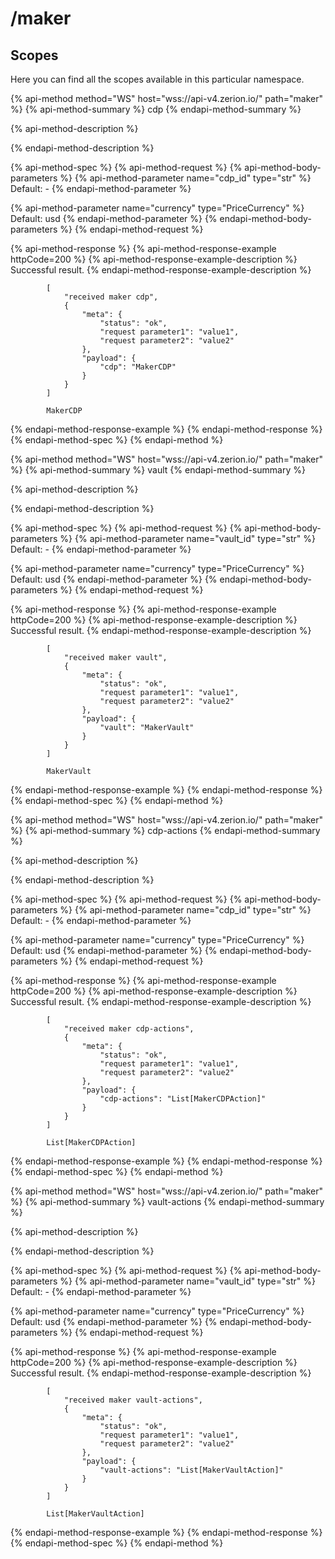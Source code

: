 # /maker

## Scopes

Here you can find all the scopes available in this particular namespace.

{% api-method method="WS" host="wss://api-v4.zerion.io/" path="maker" %}
{% api-method-summary %}
cdp
{% endapi-method-summary %}

{% api-method-description %}

{% endapi-method-description %}

{% api-method-spec %}
{% api-method-request %}
{% api-method-body-parameters %}
{% api-method-parameter name="cdp\_id" type="str" %}
Default: -
{% endapi-method-parameter %}

{% api-method-parameter name="currency" type="PriceCurrency" %}
Default: usd
{% endapi-method-parameter %}
{% endapi-method-body-parameters %}
{% endapi-method-request %}

{% api-method-response %}
{% api-method-response-example httpCode=200 %}
{% api-method-response-example-description %}
Successful result.
{% endapi-method-response-example-description %}

```text
        [
            "received maker cdp",
            {
                "meta": {
                    "status": "ok",
                    "request parameter1": "value1",
                    "request parameter2": "value2"
                },
                "payload": {
                    "cdp": "MakerCDP"
                }
            }
        ]

        MakerCDP
```
{% endapi-method-response-example %}
{% endapi-method-response %}
{% endapi-method-spec %}
{% endapi-method %}

{% api-method method="WS" host="wss://api-v4.zerion.io/" path="maker" %}
{% api-method-summary %}
vault
{% endapi-method-summary %}

{% api-method-description %}

{% endapi-method-description %}

{% api-method-spec %}
{% api-method-request %}
{% api-method-body-parameters %}
{% api-method-parameter name="vault\_id" type="str" %}
Default: -
{% endapi-method-parameter %}

{% api-method-parameter name="currency" type="PriceCurrency" %}
Default: usd
{% endapi-method-parameter %}
{% endapi-method-body-parameters %}
{% endapi-method-request %}

{% api-method-response %}
{% api-method-response-example httpCode=200 %}
{% api-method-response-example-description %}
Successful result.
{% endapi-method-response-example-description %}

```text
        [
            "received maker vault",
            {
                "meta": {
                    "status": "ok",
                    "request parameter1": "value1",
                    "request parameter2": "value2"
                },
                "payload": {
                    "vault": "MakerVault"
                }
            }
        ]

        MakerVault
```
{% endapi-method-response-example %}
{% endapi-method-response %}
{% endapi-method-spec %}
{% endapi-method %}

{% api-method method="WS" host="wss://api-v4.zerion.io/" path="maker" %}
{% api-method-summary %}
cdp-actions
{% endapi-method-summary %}

{% api-method-description %}

{% endapi-method-description %}

{% api-method-spec %}
{% api-method-request %}
{% api-method-body-parameters %}
{% api-method-parameter name="cdp\_id" type="str" %}
Default: -
{% endapi-method-parameter %}

{% api-method-parameter name="currency" type="PriceCurrency" %}
Default: usd
{% endapi-method-parameter %}
{% endapi-method-body-parameters %}
{% endapi-method-request %}

{% api-method-response %}
{% api-method-response-example httpCode=200 %}
{% api-method-response-example-description %}
Successful result.
{% endapi-method-response-example-description %}

```text
        [
            "received maker cdp-actions",
            {
                "meta": {
                    "status": "ok",
                    "request parameter1": "value1",
                    "request parameter2": "value2"
                },
                "payload": {
                    "cdp-actions": "List[MakerCDPAction]"
                }
            }
        ]

        List[MakerCDPAction]
```
{% endapi-method-response-example %}
{% endapi-method-response %}
{% endapi-method-spec %}
{% endapi-method %}

{% api-method method="WS" host="wss://api-v4.zerion.io/" path="maker" %}
{% api-method-summary %}
vault-actions
{% endapi-method-summary %}

{% api-method-description %}

{% endapi-method-description %}

{% api-method-spec %}
{% api-method-request %}
{% api-method-body-parameters %}
{% api-method-parameter name="vault\_id" type="str" %}
Default: -
{% endapi-method-parameter %}

{% api-method-parameter name="currency" type="PriceCurrency" %}
Default: usd
{% endapi-method-parameter %}
{% endapi-method-body-parameters %}
{% endapi-method-request %}

{% api-method-response %}
{% api-method-response-example httpCode=200 %}
{% api-method-response-example-description %}
Successful result.
{% endapi-method-response-example-description %}

```text
        [
            "received maker vault-actions",
            {
                "meta": {
                    "status": "ok",
                    "request parameter1": "value1",
                    "request parameter2": "value2"
                },
                "payload": {
                    "vault-actions": "List[MakerVaultAction]"
                }
            }
        ]

        List[MakerVaultAction]
```
{% endapi-method-response-example %}
{% endapi-method-response %}
{% endapi-method-spec %}
{% endapi-method %}

